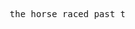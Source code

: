 <pre>










                                      the horse raced past the barn fell















































                                                                                                             .
</pre>
